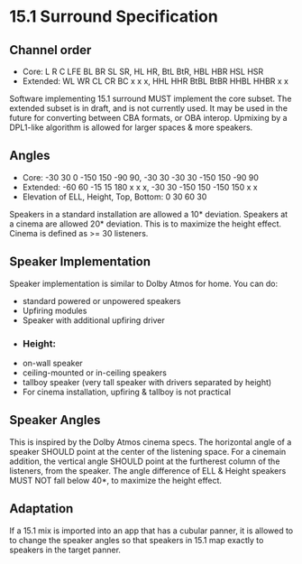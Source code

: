 # 15.1 Surround Specification

## Channel order
- Core: L R C LFE BL BR SL SR, HL HR, BtL BtR, HBL HBR HSL HSR
- Extended: WL WR CL CR BC x x x, HHL HHR BtBL BtBR HHBL HHBR x x

Software implementing 15.1 surround MUST implement the core subset. The extended subset is in draft, and is not currently used. It may be used in the future for converting between CBA formats, or OBA interop. Upmixing by a DPL1-like algorithm is allowed for larger spaces & more speakers.

## Angles
- Core: -30 30 0 -150 150 -90 90, -30 30 -30 30 -150 150 -90 90
- Extended: -60 60 -15 15 180 x x x, -30 30 -150 150 -150 150 x x
- Elevation of ELL, Height, Top, Bottom: 0 30 60 30

Speakers in a standard installation are allowed a 10* deviation. Speakers at a cinema are allowed 20* deviation. This is to maximize the height effect. Cinema is defined as >= 30 listeners.

## Speaker Implementation
Speaker implementation is similar to Dolby Atmos for home. You can do:
- standard powered or unpowered speakers
- Upfiring modules
- Speaker with additional upfiring driver
- ### Height:
- on-wall speaker
- ceiling-mounted or in-ceiling speakers
- tallboy speaker (very tall speaker with drivers separated by height)
- For cinema installation, upfiring & tallboy is not practical

## Speaker Angles
This is inspired by the Dolby Atmos cinema specs. The horizontal angle of a speaker SHOULD point at the center of the listening space. For a cinemain addition, the vertical angle SHOULD point at the furtherest column of the listeners, from the speaker. The angle difference of ELL & Height speakers MUST NOT fall below 40*, to maximize the height effect.

## Adaptation
If a 15.1 mix is imported into an app that has a cubular panner, it is allowed to to change the speaker angles so that speakers in 15.1 map exactly to speakers in the target panner.